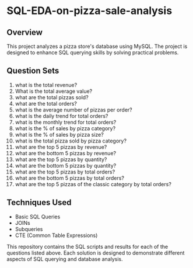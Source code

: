 # SQL-EDA-on-pizza-sale-analysis

## Overview
This project analyzes a pizza store's database using MySQL. The project is designed to enhance SQL querying skills by solving practical problems.

## Question Sets
1.   what is the total revenue? 
2.   What is the total average value?
3.   what are the total pizzas sold?
4.   what are the total orders?
5.   what is the average number of pizzas per order?
6.   what is the daily trend for total orders?
7.   what is the monthly trend for total orders?
8.   what is the % of sales by pizza category?
9.   what is the % of sales by pizza size?
10.  what is  the total pizza sold by pizza category?
11.  what are the top 5 pizzas by revenue?
12.  what are the bottom 5 pizzas by revenue?
13.  what are the top 5 pizzas by quantity?
14.  what are the bottom 5 pizzas by quantity?
15.  what are the top 5 pizzas by total orders?
16.  what are the bottom 5 pizzas by total orders?
17.  what are the top 5  pizzas of the classic category by total orders?
## Techniques Used
- Basic SQL Queries
- JOINs
- Subqueries
- CTE (Common Table Expressions)

This repository contains the SQL scripts and results for each of the questions listed above. Each solution is designed to demonstrate different aspects of SQL querying and database analysis.
